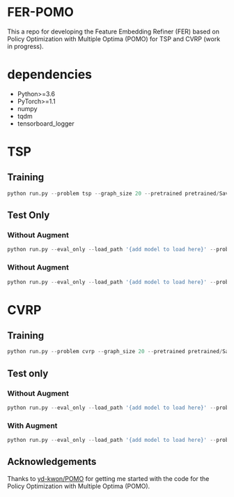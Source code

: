 # FER-POMO
This a repo for developing the Feature Embedding Refiner (FER) based on Policy Optimization with Multiple Optima (POMO) for TSP and CVRP (work in progress).


# dependencies
* Python>=3.6
* PyTorch>=1.1
* numpy
* tqdm
* tensorboard_logger

# TSP
## Training
```python
python run.py --problem tsp --graph_size 20 --pretrained pretrained/Saved_TSP20_Model/ACTOR_state_dic.pt --epoch_end 100 --batch_size 100 --epoch_size 1000 --val_size 1000 --eval_batch_size 1000 --T_max 200 --K 6
```

## Test Only
### Without Augment
```python
python run.py --eval_only --load_path '{add model to load here}' --problem tsp --graph_size 20 --pretrained pretrained/Saved_TSP20_Model/ACTOR_state_dic.pt --val_dataset dataset/tsp20_test_seed1234.pkl --val_size 10000 --eval_batch_size 10000 --T_max 200 
```
### Without Augment
```python
python run.py --eval_only --load_path '{add model to load here}' --problem tsp --graph_size 20 --pretrained pretrained/Saved_TSP20_Model/ACTOR_state_dic.pt --val_dataset dataset/tsp20_test_seed1234.pkl --val_size 10000 --eval_batch_size 10000 --T_max 200 --augment
```

# CVRP
## Training
```python
python run.py --problem cvrp --graph_size 20 --pretrained pretrained/Saved_CVRP20_Model/ACTOR_state_dic.pt --epoch_end 100 --batch_size 100 --epoch_size 1000 --val_size 1000 --eval_batch_size 1000 --T_max 200 --K 6
```

## Test only
### Without Augment
```python
python run.py --eval_only --load_path '{add model to load here}' --problem cvrp --graph_size 20 --pretrained pretrained/Saved_TSP20_Model/ACTOR_state_dic.pt --val_dataset dataset/vrp20_test_seed1234.pkl --val_size 10000 --eval_batch_size 10000 --T_max 200 
```
### With Augment
```python
python run.py --eval_only --load_path '{add model to load here}' --problem cvrp --graph_size 20 --pretrained pretrained/Saved_TSP20_Model/ACTOR_state_dic.pt --val_dataset dataset/vrp20_test_seed1234.pkl --val_size 10000 --eval_batch_size 10000 --T_max 200 --augment
```

## Acknowledgements
Thanks to [yd-kwon/POMO](https://https://github.com/yd-kwon/POMO) for getting me started with the code for the Policy Optimization with Multiple Optima (POMO).

